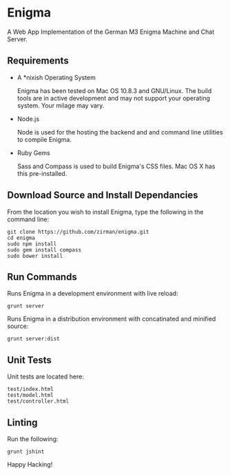Enigma
======

A Web App Implementation of the German M3 Enigma Machine and Chat Server.

Requirements
------------

*	A *nixish Operating System

	Enigma has been tested on Mac OS 10.8.3 and GNU/Linux.  The build tools are
	in active development and may not support your operating system. Your milage
	may vary.

*	Node.js

	Node is used for the hosting the backend and and command line utilities to
	compile Enigma.

*	Ruby Gems

	Sass and Compass is used to build Enigma's CSS files. Mac OS X has this
	pre-installed.

Download Source and Install Dependancies
----------------------------------------

From the location you wish to install Enigma, type the following in the command
line:

	git clone https://github.com/zirman/enigma.git
	cd enigma
	sudo npm install
	sudo gem install compass
	sudo bower install

Run Commands
------------

Runs Enigma in a development environment with live reload:

	grunt server

Runs Enigma in a distribution environment with concatinated and minified source:

	grunt server:dist

Unit Tests
----------

Unit tests are located here:

	test/index.html
	test/model.html
	test/controller.html

Linting
-------

Run the following:

	grunt jshint

Happy Hacking!
